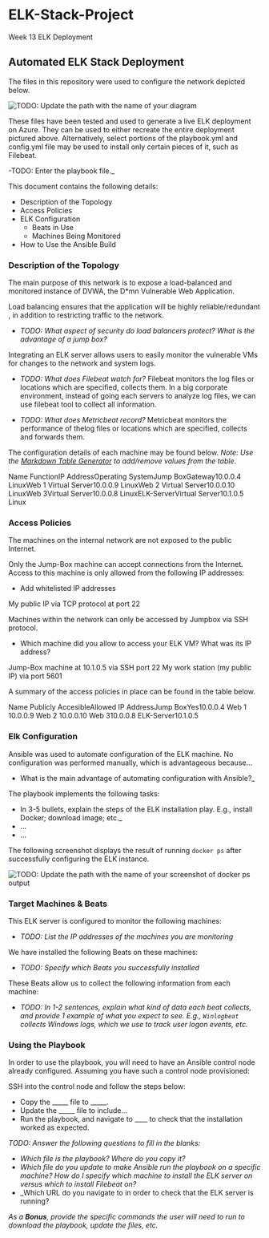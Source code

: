 # ELK-Stack-Project
Week 13 ELK Deployment
## Automated ELK Stack Deployment

The files in this repository were used to configure the network depicted below.

![TODO: Update the path with the name of your diagram](Images/diagram_filename.png)

These files have been tested and used to generate a live ELK deployment on Azure. They can be used to either recreate the entire deployment pictured above. Alternatively, select portions of the playbook.yml and config.yml file may be used to install only certain pieces of it, such as Filebeat.

  -TODO: Enter the playbook file._

This document contains the following details:
- Description of the Topology
- Access Policies
- ELK Configuration
  - Beats in Use
  - Machines Being Monitored
- How to Use the Ansible Build


### Description of the Topology

The main purpose of this network is to expose a load-balanced and monitored instance of DVWA, the D*mn Vulnerable Web Application.

Load balancing ensures that the application will be highly reliable/redundant , in addition to restricting traffic to the network.
- _TODO: What aspect of security do load balancers protect? What is the advantage of a jump box?_

Integrating an ELK server allows users to easily monitor the vulnerable VMs for changes to the network and system logs.

- _TODO: What does Filebeat watch for?_
Filebeat monitors the log files or locations which are specified, collects them. In a big corporate environment, instead of going each servers to analyze log files, we can use filebeat tool to collect all information.

- _TODO: What does Metricbeat record?_
Metricbeat monitors the performance of thelog files or locations which are specified, collects and forwards them.

The configuration details of each machine may be found below.
_Note: Use the [Markdown Table Generator](http://www.tablesgenerator.com/markdown_tables) to add/remove values from the table_.



Name     FunctionIP AddressOperating SystemJump BoxGateway10.0.0.4   LinuxWeb 1    Virtual Server10.0.0.9  LinuxWeb 2    Virtual Server10.0.0.10  LinuxWeb 3Virtual Server10.0.0.8   LinuxELK-ServerVirtual Server10.1.0.5   Linux

### Access Policies

The machines on the internal network are not exposed to the public Internet. 

Only the Jump-Box machine can accept connections from the Internet. Access to this machine is only allowed from the following IP addresses:
- Add whitelisted IP addresses

My public IP via TCP protocol at port 22 

Machines within the network can only be accessed by Jumpbox via SSH protocol.

- Which machine did you allow to access your ELK VM? What was its IP address?

Jump-Box machine at 10.1.0.5 via SSH port 22
My work station (my public IP) via port 5601

A summary of the access policies in place can be found in the table below.


Name     Publicly AccesibleAllowed IP AddressJump BoxYes10.0.0.4   Web 1    10.0.0.9  Web 2    10.0.0.10  Web 310.0.0.8   ELK-Server10.1.0.5   


### Elk Configuration

Ansible was used to automate configuration of the ELK machine. No configuration was performed manually, which is advantageous because...
- What is the main advantage of automating configuration with Ansible?_


The playbook implements the following tasks:
- In 3-5 bullets, explain the steps of the ELK installation play. E.g., install Docker; download image; etc._
- ...
- ...

The following screenshot displays the result of running `docker ps` after successfully configuring the ELK instance.

![TODO: Update the path with the name of your screenshot of docker ps output](Images/docker_ps_output.png)

### Target Machines & Beats
This ELK server is configured to monitor the following machines:
- _TODO: List the IP addresses of the machines you are monitoring_

We have installed the following Beats on these machines:
- _TODO: Specify which Beats you successfully installed_

These Beats allow us to collect the following information from each machine:
- _TODO: In 1-2 sentences, explain what kind of data each beat collects, and provide 1 example of what you expect to see. E.g., `Winlogbeat` collects Windows logs, which we use to track user logon events, etc._

### Using the Playbook
In order to use the playbook, you will need to have an Ansible control node already configured. Assuming you have such a control node provisioned: 

SSH into the control node and follow the steps below:
- Copy the _____ file to _____.
- Update the _____ file to include...
- Run the playbook, and navigate to ____ to check that the installation worked as expected.

_TODO: Answer the following questions to fill in the blanks:_
- _Which file is the playbook? Where do you copy it?_
- _Which file do you update to make Ansible run the playbook on a specific machine? How do I specify which machine to install the ELK server on versus which to install Filebeat on?_
- _Which URL do you navigate to in order to check that the ELK server is running?

_As a **Bonus**, provide the specific commands the user will need to run to download the playbook, update the files, etc._
